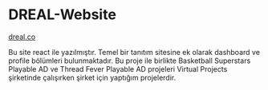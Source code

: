 # DREAL-Website

[dreal.co](https://dreal.co/)

Bu site react ile yazılmıştır. Temel bir tanıtım sitesine ek olarak dashboard ve profile bölümleri bulunmaktadır. Bu proje ile birlikte Basketball Superstars Playable AD ve Thread Fever Playable AD projeleri Virtual Projects şirketinde çalışırken şirket için yaptığım projelerdir.

